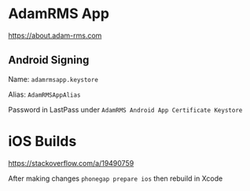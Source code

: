 # AdamRMS App

https://about.adam-rms.com

## Android Signing

Name: `adamrmsapp.keystore`

Alias: `AdamRMSAppAlias`

Password in LastPass under `AdamRMS Android App Certificate Keystore`

# iOS Builds

https://stackoverflow.com/a/19490759 

After making changes `phonegap prepare ios` then rebuild in Xcode